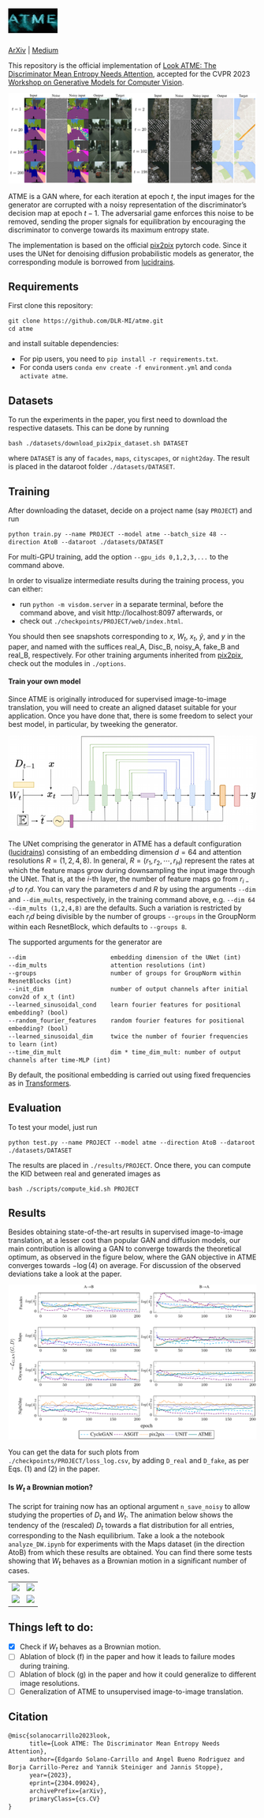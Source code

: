 
<!-- # ATME -->
# <img src="imgs/atme.png" alt="ATME" width="100" height="50"> 
[ArXiv](https://arxiv.org/abs/2304.09024) |
[Medium](https://medium.com/@essolanoc/boosting-image-generation-by-intersecting-gans-with-diffusion-models-6a22f935b0f3) 


This repository is the official implementation of [Look ATME: The Discriminator Mean Entropy Needs Attention](https://arxiv.org/abs/2304.09024), accepted for the CVPR 2023 [Workshop on Generative Models for Computer Vision](https://generative-vision.github.io/workshop-CVPR-23/).

<img src='imgs/mosaic_noisy.png'> 

<br>

ATME is a GAN where, for each iteration at epoch $t$, the input images for the generator are corrupted with a noisy representation of the discriminator’s decision map at epoch $t − 1$. The adversarial game enforces this noise to be removed, sending the proper signals for equilibration by encouraging the discriminator to converge towards its maximum entropy state.

The implementation is based on the official [pix2pix](https://github.com/junyanz/pytorch-CycleGAN-and-pix2pix) pytorch code. Since it uses the UNet for denoising diffusion probabilistic models as generator, the corresponding module is borrowed from [lucidrains](https://github.com/lucidrains/denoising-diffusion-pytorch/blob/main/README.md).

## Requirements
First clone this repository:
```
git clone https://github.com/DLR-MI/atme.git
cd atme
```
and install suitable dependencies:
- For pip users, you need to `pip install -r requirements.txt`.
- For conda users `conda env create -f environment.yml` and `conda activate atme`.


## Datasets
To run the experiments in the paper, you first need to download the respective datasets. This can be done by running 
```
bash ./datasets/download_pix2pix_dataset.sh DATASET
```
where `DATASET` is any of `facades`, `maps`, `cityscapes`, or `night2day`. The result is placed in the dataroot folder `./datasets/DATASET`.

## Training
After downloading the dataset, decide on a project name (say `PROJECT`) and run

```
python train.py --name PROJECT --model atme --batch_size 48 --direction AtoB --dataroot ./datasets/DATASET
```
For multi-GPU training, add the option `--gpu_ids 0,1,2,3,...` to the command above.

In order to visualize intermediate results during the training process, you can either:
- run `python -m visdom.server` in a separate terminal, before the command above, and visit http://localhost:8097 afterwards, or
- check out `./checkpoints/PROJECT/web/index.html`. 

You should then see snapshots corresponding to $x$, $W_{t}$, $x_t$, $\hat{y}$, and $y$ in the paper, and named with the suffices real_A, Disc_B, noisy_A, fake_B and real_B, respectively. For other training arguments inherited from [pix2pix](https://github.com/junyanz/pytorch-CycleGAN-and-pix2pix), check out the modules in `./options`.

#### Train your own model
Since ATME is originally introduced for supervised image-to-image translation, you will need to create an aligned dataset suitable for your application. Once you have done that, there is some freedom to select your best model, in particular, by tweeking the generator. 

<p align="center">
  <img src='imgs/atme_backbone.png'>
</p>

The UNet comprising the generator in ATME has a default configuration ([lucidrains](https://github.com/lucidrains/denoising-diffusion-pytorch/blob/main/README.md)) consisting of an embedding dimension $d=64$ and attention resolutions $R=(1,2,4,8)$. In general, $R=(r_1, r_2, \cdots, r_H)$ represent the rates at which the feature maps grow during downsampling the input image through the UNet. That is, at the $i$-th layer, the number of feature maps go from $r_{i-1}d$ to $r_id$. You can vary the parameters $d$ and $R$ by using the arguments `--dim` and `--dim_mults`, respectively, in the training command above, e.g. `--dim 64 --dim_mults (1,2,4,8)` are the defaults. Such a variation is restricted by each $r_id$ being divisible by the number of groups `--groups` in the GroupNorm within each ResnetBlock, which defaults to `--groups 8`.

The supported arguments for the generator are
```commandline
--dim                        embedding dimension of the UNet (int)
--dim_mults                  attention resolutions (int)
--groups                     number of groups for GroupNorm within ResnetBlocks (int)
--init_dim                   number of output channels after initial conv2d of x_t (int)
--learned_sinusoidal_cond    learn fourier features for positional embedding? (bool)
--random_fourier_features    random fourier features for positional embedding? (bool)
--learned_sinusoidal_dim     twice the number of fourier frequencies to learn (int)
--time_dim_mult              dim * time_dim_mult: number of output channels after time-MLP (int)
```
By default, the positional embedding is carried out using fixed frequencies as in [Transformers](https://proceedings.neurips.cc/paper_files/paper/2017/file/3f5ee243547dee91fbd053c1c4a845aa-Paper.pdf).

## Evaluation
To test your model, just run
```
python test.py --name PROJECT --model atme --direction AtoB --dataroot ./datasets/DATASET
```
The results are placed in `./results/PROJECT`. Once there, you can compute the KID between real and generated images as
```
bash ./scripts/compute_kid.sh PROJECT
```

## Results
Besides obtaining state-of-the-art results in supervised image-to-image translation, at a lesser cost than popular GAN and diffusion models, our main contribution is allowing a GAN to converge towards the theoretical optimum, as observed in the figure below, where the GAN objective in ATME converges towards $-\log(4)$ on average. For discussion of the observed deviations take a look at the paper. 

<img src='imgs/convergence.png'>
<br>

You can get the data for such plots from `./checkpoints/PROJECT/loss_log.csv`, by adding `D_real` and `D_fake`, as per Eqs. (1) and (2) in the paper.

#### Is $W_t$ a Brownian motion?

The script for training now has an optional argument `n_save_noisy` to allow studying the properties of $D_t$ and $W_t$. The animation below shows the tendency of the (rescaled) $D_t$ towards a flat distribution for all entries, corresponding to the Nash equilibrium.
Take a look a the notebook `analyze_DW.ipynb` for experiments with the Maps dataset (in the direction AtoB) from which these results are obtained. You can find there some tests showing that $W_t$ behaves as a Brownian motion in a significant number of cases.

<table>
  <tr>
    <td style="text-align: center"><img src="imgs/DWdW_452.gif"></td>
    <td ><img src="imgs/DWdW_536.gif"></td>
  </tr>
  <tr>
    <td style="text-align: center"><img src="imgs/DWdW_690.gif"></td>
    <td style="text-align: center"><img src="imgs/DWdW_856.gif"></td>
  </tr>
</table>

## Things left to do:
- [x] Check if $W_t$ behaves as a Brownian motion.
- [ ] Ablation of block (f) in the paper and how it leads to failure modes during training.
- [ ] Ablation of block (g) in the paper and how it could generalize to different image resolutions.
- [ ]  Generalization of ATME to unsupervised image-to-image translation.

## Citation
```
@misc{solanocarrillo2023look,
      title={Look ATME: The Discriminator Mean Entropy Needs Attention}, 
      author={Edgardo Solano-Carrillo and Angel Bueno Rodriguez and Borja Carrillo-Perez and Yannik Steiniger and Jannis Stoppe},
      year={2023},
      eprint={2304.09024},
      archivePrefix={arXiv},
      primaryClass={cs.CV}
}
```